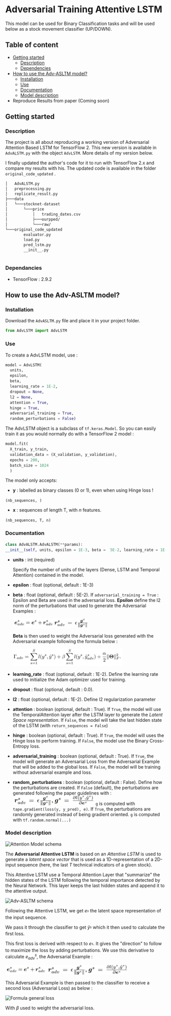 # Adversarial Training Attentive LSTM

This model can be used for Binary Classification tasks and will be used below as a stock movement classifier (UP/DOWN).

## Table of content
- [Getting started](#getting-started)
  - [Description](#description)
  - [Dependencies](#dependancies)
- [How to use the Adv-ASLTM model?](#how-to-use-the-adv-asltm-model)
  - [Installation](#installation)
  - [Use](#use)
  - [Documentation](#documentation)
  - [Model description](#model-description)
- Reproduce Results from paper (Coming soon)

## Getting started
### Description
The project is all about reproducing a working version of Adversarial Attention Based LSTM for TensorFlow 2. This new version is available in ```AdvALSTM.py``` with the object ```AdvLSTM```.
More details of my version below.

I finally updated the author's code for it to run with TensorFlow 2.x and compare my results with his. The updated code is available in the folder ```original_code_updated``` .
```
│   AdvALSTM.py
│   preprocessing.py
│   replicate_result.py
├───data
│   └───stocknet-dataset
│       └───price
│           │   trading_dates.csv
│           ├───ourpped/
│           └───raw/
└───original_code_updated
        evaluator.py
        load.py
        pred_lstm.py
        __init__.py


```
### Dependancies
- TensorFlow : 2.9.2

## How to use the Adv-ASLTM model?
### Installation
Download the ```AdvASLTM.py``` file and place it in your project folder.

```python
from AdvLSTM import AdvLSTM
```
### Use
To create a AdvLSTM model, use :

```python
model = AdvLSTM(
  units, 
  epsilon, 
  beta, 
  learning_rate = 1E-2, 
  dropout = None, 
  l2 = None, 
  attention = True, 
  hinge = True, 
  adversarial_training = True, 
  random_perturbations = False)
```
The AdvLSTM object is a subclass of ```tf.keras.Model```. So you can easily train it as you would normally do with a TensorFlow 2 model : 
```python
model.fit(
  X_train, y_train, 
  validation_data = (X_validation, y_validation),
  epochs = 200, 
  batch_size = 1024
  )
```
The model only accepts:
-  **y** : labelled as binary classes (0 or 1), even when using Hinge loss !

```(nb_sequences, )```
-  **x** : sequences of length T, with *n* features.

```(nb_sequences, T, n)```

### Documentation
```python
class AdvALSTM.AdvALSTM(**params):
__init__(self, units, epsilon = 1E-3, beta =  5E-2, learning_rate = 1E-2, dropout = None, l2 = None, attention = True, hinge = True, adversarial_training = True, random_perturbations = False)
```
- **units** : int (required)

  Specify the number of units of the layers (Dense, LSTM and Temporal Attention) contained in the model.

- **epsilon** : float (optional, default : 1E-3)
- **beta** : float (optional, default : 5E-2). If ```adversarial_training = True``` : Epsilon and Beta are used in the adversarial loss. **Epsilon** define the l2 norm of the perturbations that used to generate the Adversarial Examples :

  <img alt="Formula e_adv" src="https://github.com/ClementPerroud/Adv-ALSTM/blob/main/readme_images/e_adv.JPG?raw=true" height = "30"/>

  <img alt="Formula r_adv" src="https://github.com/ClementPerroud/Adv-ALSTM/blob/main/readme_images/r_adv.JPG?raw=true" height = "30"/>

  **Beta** is then used to weight the Adversarial loss generated with the Adversarial example following the formula below :

  <img alt="Formula general loss" src ="https://github.com/ClementPerroud/Adv-ALSTM/blob/main/readme_images/global_loss.JPG?raw=true" height = "55"/>



- **learning_rate** : float (optional, default : 1E-2). Define the learning rate used to initialize the Adam optimizer used for training.
- **dropout** : float (optional, default : 0.0).
- **l2** : float (optional, default : 1E-2). Define l2 regularization parameter
- **attention** : boolean (optional, default : True). If ```True```, the model will use the TemporalAttention layer after the LSTM layer to generate the *Latent Space representation*. If ```False```, the model will take the last hidden state of the LSTM (with ```return_sequences = False```)
- **hinge** : boolean (optional, default : True). If ```True```, the model will uses the Hinge loss to perform training. If ```False```, the model use the Binary Cross-Entropy loss.
- **adversarial_training** : boolean (optional, default : True). If ```True```, the model will generate an Adversarial Loss from the Adversarial Example that will be added to the global loss. If ```False```, the model will be training without adversarial example and loss.
- **random_perturbations** : boolean (optional, default : False). Define how the perturbations are created. If ```False``` (default), the perturbations are generated following the paper guidelines with :
  <img alt="Formula g_s gradient" src = "https://github.com/ClementPerroud/Adv-ALSTM/blob/main/readme_images/g_s.JPG?raw=true" height = "30" />
  ```g``` is computed with ```tape.gradient(loss(y, y_pred), e)```. If ```True```, the perturbations are randomly generated instead of being gradient oriented. ```g``` is computed with ```tf.random.normal(...)```

### Model description

<img alt="Attention Model schema" src = "https://github.com/ClementPerroud/Adv-ALSTM/blob/main/readme_images/adv_lstm.JPG?raw=true"/>

The **Adversarial Attentive LSTM** is based on an *Attentive LSTM* is used to generate a *latent space vector* that is used as a 1D-representation of a 2D-input sequence (here, the last *T* technical indicators of a given stock).

This Attentive LSTM use a Temporal Attention Layer that "summarize" the hidden states of the LSTM following the temporal importance detected by the Neural Network. This layer keeps the last hidden states and append it to the attentive output.


<img alt="Adv-ASLTM schema" src = "https://github.com/ClementPerroud/Adv-ALSTM/blob/main/readme_images/adv_lstm.JPG?raw=true" />

Following the Attentive LSTM, we get *$e_^{s}$* the latent space representation of the input sequence.

We pass it through the classifier to get *$\hat{y}_^{s}$* which it then used to calculate the first loss. 

This first loss is derived with respect to *$e_^{s}$*. It gives the "direction" to follow to maximize the loss by adding perturbations. We use this derivative to calculate $e_{adv}^{s}$, the Adversarial Example :


<img alt="Formula e_adv" src="https://github.com/ClementPerroud/Adv-ALSTM/blob/main/readme_images/e_adv.JPG?raw=true" height = "30"/>

<img alt="Formula r_adv" src="https://github.com/ClementPerroud/Adv-ALSTM/blob/main/readme_images/g_s.JPG?raw=true" height = "30"/>

This Adversarial Example is then passed to the classifier to receive a second loss (Adversarial Loss) as below : 

<img alt="Formula general loss" src ="https://github.com/ClementPerroud/Adv-ALSTM/blob/main/readme_images/global_loss_description.JPG?raw=true" height = "70"/>


With $\beta$ used to weight the adversarial loss.
